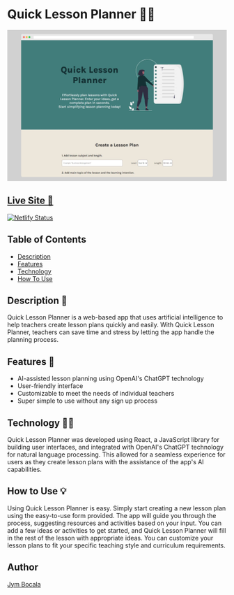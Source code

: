 # Quick Lesson Planner 👨‍🏫
<div align="center">
  <img src="src/assets/site-preview.png">
</div>

## [Live Site 🔗](https://quicklessonplanner.com/)
[![Netlify Status](https://api.netlify.com/api/v1/badges/716bb22f-4c41-4eb3-8059-93bb4cf387d9/deploy-status)](https://app.netlify.com/sites/quicklessonplanner/deploys)


## Table of Contents

* [Description](#description)
* [Features](#features)
* [Technology](#technology)
* [How To Use](#how-to-use)

## Description 📝

Quick Lesson Planner is a web-based app that uses artificial intelligence to help teachers create lesson plans quickly and easily. With Quick Lesson Planner, teachers can save time and stress by letting the app handle the planning process.

## Features 🚀
- AI-assisted lesson planning using OpenAI's ChatGPT technology
- User-friendly interface
- Customizable to meet the needs of individual teachers
- Super simple to use without any sign up process


## Technology 👨‍💻
Quick Lesson Planner was developed using React, a JavaScript library for building user interfaces, and integrated with OpenAI's ChatGPT technology for natural language processing. This allowed for a seamless experience for users as they create lesson plans with the assistance of the app's AI capabilities.

## How to Use 💡
Using Quick Lesson Planner is easy. Simply start creating a new lesson plan using the easy-to-use form provided. The app will guide you through the process, suggesting resources and activities based on your input. You can add a few ideas or activities to get started, and Quick Lesson Planner will fill in the rest of the lesson with appropriate ideas. You can customize your lesson plans to fit your specific teaching style and curriculum requirements.


## Author 
[Jym Bocala](https://twitter.com/home)